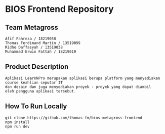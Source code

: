 # BIOS Frontend Repository
## Team Metagross
    Afif Fahreza / 18219058
    Thomas Ferdinand Martin / 13519099
    Ridho Daffasyah / 13519038
    Muhammad Erwin Fattah / 18219019

## Product Description
    Aplikasi LearnNPro merupakan aplikasi berupa platform yang menyediakan course keahlian seputar IT 
    dan desain dan juga menyediakan proyek - proyek yang dapat diambil oleh pengguna aplikasi tersebut.

## How To Run Locally
    git clone https://github.com/thomas-fm/bios-metagross-frontend
    npm install
    npm run dev

